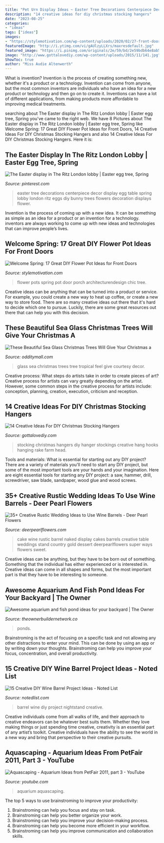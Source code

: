 ```yaml
---
title: "Pet Urn Display Ideas ~ Easter Tree Decorations Centerpiece Decor Display Egg Table Spring Lobby London Ritz Eggs Diy Bunny Trees Flowers Decoration Displays Flower"
description: "14 creative ideas for diy christmas stocking hangers"
date: "2023-08-25"
categories:
- "ideas"
tags: ["ideas"]
images:
- "https://stylemotivation.com/wp-content/uploads/2020/02/27-front-door-flower-pots-ideas-homebnc-982x1400.jpg"
featuredImage: "http://i.ytimg.com/vi/gAUlzyLLXrs/maxresdefault.jpg"
featured_image: "https://i.pinimg.com/originals/2e/59/bd/2e59bdb64e8ab552e032e62868091253.jpg"
image: "http://www.gottalovediy.com/wp-content/uploads/2015/11/141.jpg"
ShowToc: true
author: "Miss Audie Altenwerth"
---
```



What is invention?
Invention is the process of creating something new, whether it's a product or a technology. Invention can come from anyone, but the most common inventors are individuals who have an idea for a new product or technology and then go on to create it. Inventions can have a lot of different applications, from making products more affordable to improving medical treatments.

	

		
searching about The Easter display in The Ritz London lobby | Easter egg tree, Spring you've came to the right web. We have 8 Pictures about The Easter display in The Ritz London lobby | Easter egg tree, Spring like Welcome Spring: 17 Great DIY Flower Pot Ideas for Front Doors, 14 Creative Ideas For DIY Christmas Stocking Hangers and also 14 Creative Ideas For DIY Christmas Stocking Hangers. Here it is:
		
    
## The Easter Display In The Ritz London Lobby | Easter Egg Tree, Spring

<img loading=lazy src="https://i.pinimg.com/originals/2e/59/bd/2e59bdb64e8ab552e032e62868091253.jpg" onerror="this.onerror=null;this.src='https://tse2.mm.bing.net/th?id=OIP.7vqdIoWBrCatrs1Ni3sCiAHaNL&amp;pid=15.1';" alt="The Easter display in The Ritz London lobby | Easter egg tree, Spring">

_Source: pinterest.com_

>easter tree decorations centerpiece decor display egg table spring lobby london ritz eggs diy bunny trees flowers decoration displays flower. 

	

Invention is the process of coming up with a new idea. It can be something as simple as an idea for a product or an invention for a technology. inventors are always working to come up with new ideas and technologies that can improve people’s lives.

    
## Welcome Spring: 17 Great DIY Flower Pot Ideas For Front Doors

<img loading=lazy src="https://stylemotivation.com/wp-content/uploads/2020/02/27-front-door-flower-pots-ideas-homebnc-982x1400.jpg" onerror="this.onerror=null;this.src='https://tse3.mm.bing.net/th?id=OIP.HbZkEkHS8XryGlMXeuMZDAHaKj&amp;pid=15.1';" alt="Welcome Spring: 17 Great DIY Flower Pot Ideas for Front Doors">

_Source: stylemotivation.com_

>flower pots spring pot door porch architecturendesign chic tree. 

	

Creative ideas can be anything that can be turned into a product or service. For example, you could create a new way to heat up coffee, or create a new way to store food. There are so many creative ideas out there that it's hard to decide which one to pursue. Luckily, there are some great resources out there that can help you with this decision.

    
## These Beautiful Sea Glass Christmas Trees Will Give Your Christmas A

<img loading=lazy src="https://odditymall.com/includes/content/upload/sea-glass-christmas-trees-9927.jpg" onerror="this.onerror=null;this.src='https://tse4.mm.bing.net/th?id=OIP.XDFySDMewvv_aswBNiC10QHaJ4&amp;pid=15.1';" alt="These Beautiful Sea Glass Christmas Trees Will Give Your Christmas a">

_Source: odditymall.com_

>glass sea christmas trees tree tropical feel give courtesy decor. 

	

Creative process: What steps do artists take in order to create pieces of art?
Creative process for artists can vary greatly depending on the artist. However, some common steps in the creative process for artists include: conception, planning, creation, execution, criticism and reception.

    
## 14 Creative Ideas For DIY Christmas Stocking Hangers

<img loading=lazy src="http://www.gottalovediy.com/wp-content/uploads/2015/11/141.jpg" onerror="this.onerror=null;this.src='https://tse1.mm.bing.net/th?id=OIP.3SIHNLyC_q1lTusOUchYlAHaJ4&amp;pid=15.1';" alt="14 Creative Ideas For DIY Christmas Stocking Hangers">

_Source: gottalovediy.com_

>stocking christmas hangers diy hanger stockings creative hang hooks hanging rake farm head. 

	

Tools and materials: What is essential for starting out any DIY project?
There are a variety of materials you'll need to start any DIY project, but some of the most important tools are your hands and your imagination. Here are eight essential tools for starting any DIY project: a saw, hammer, drill, screwdriver, saw blade, sandpaper, wood glue and wood screws.

    
## 35+ Creative Rustic Wedding Ideas To Use Wine Barrels - Deer Pearl Flowers

<img loading=lazy src="https://www.deerpearlflowers.com/wp-content/uploads/2015/06/rustic-naked-wedding-cake-on-wine-barrel.jpg" onerror="this.onerror=null;this.src='https://tse4.mm.bing.net/th?id=OIP.4r1ALNG4-IphZP1zfEBDlgHaKp&amp;pid=15.1';" alt="35+ Creative Rustic Wedding Ideas to Use Wine Barrels - Deer Pearl Flowers">

_Source: deerpearlflowers.com_

>cake wine rustic barrel naked display cakes barrels creative table weddings stand country gold dessert deerpearlflowers super ways flowers sweet. 

	

Creative ideas can be anything, but they have to be born out of something. Something that the individual has either experienced or is interested in. Creative ideas can come in all shapes and forms, but the most important part is that they have to be interesting to someone.

    
## Awesome Aquarium And Fish Pond Ideas For Your Backyard | The Owner

<img loading=lazy src="https://theownerbuildernetwork.co/wp-content/uploads/2015/05/Ponds-Aquariums-04.jpg" onerror="this.onerror=null;this.src='https://tse4.mm.bing.net/th?id=OIP.L8OjGathLWsWOGQu5fOaTAHaJ4&amp;pid=15.1';" alt="Awesome aquarium and fish pond ideas for your backyard | The Owner">

_Source: theownerbuildernetwork.co_

>ponds. 

	

Brainstroming is the act of focusing on a specific task and not allowing any other distractions to enter your mind. This can be done by using an app or by writing down your thoughts. Brainstroming can help you improve your focus, concentration, and overall productivity.

    
## 15 Creative DIY Wine Barrel Project Ideas - Noted List

<img loading=lazy src="http://notedlist.com/wp-content/uploads/2015/07/wine-barrel-project-ideas/7-wine-barrel-project-ideas.jpg" onerror="this.onerror=null;this.src='https://tse4.mm.bing.net/th?id=OIP.sL88iwdvSdyn-2vg6aRPqQHaKW&amp;pid=15.1';" alt="15 Creative DIY Wine Barrel Project Ideas - Noted List">

_Source: notedlist.com_

>barrel wine diy project nightstand creative. 

	

Creative individuals come from all walks of life, and their approach to creative endeavors can be whatever best suits them. Whether they love making things or just spending time creative, creativity is an essential part of any artist’s toolkit. Creative individuals have the ability to see the world in a new way and bring that perspective to their creative pursuits.

    
## Aquascaping - Aquarium Ideas From PetFair 2011, Part 3 - YouTube

<img loading=lazy src="http://i.ytimg.com/vi/gAUlzyLLXrs/maxresdefault.jpg" onerror="this.onerror=null;this.src='https://tse2.mm.bing.net/th?id=OIP.brmwBx6PqIP6_GE-uMor7gHaEK&amp;pid=15.1';" alt="Aquascaping - Aquarium Ideas from PetFair 2011, part 3 - YouTube">

_Source: youtube.com_

>aquarium aquascaping. 

	

The top 5 ways to use brainstroming to improve your productivity:
1. Brainstroming can help you focus and stay on task.
2. Brainstroming can help you better organize your work.
3. Brainstroming can help you improve your decision-making process.
4. Brainstroming can help you become more efficient in your workflow.
5. Brainstroming can help you improve communication and collaboration skills.


